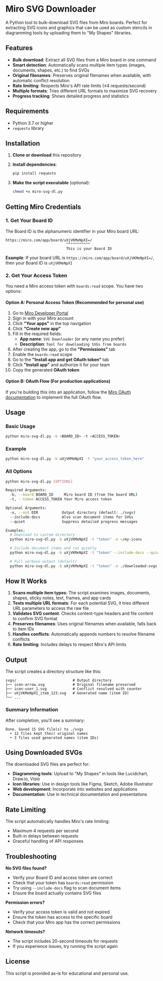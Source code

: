 # Miro SVG Downloader

A Python tool to bulk-download SVG files from Miro boards. Perfect for extracting SVG icons and graphics that can be used as custom stencils in diagramming tools by uploading them to "My Shapes" libraries.

## Features

- **Bulk download**: Extract all SVG files from a Miro board in one command
- **Smart detection**: Automatically scans multiple item types (images, documents, shapes, etc.) to find SVGs
- **Original filenames**: Preserves original filenames when available, with automatic conflict resolution
- **Rate limiting**: Respects Miro's API rate limits (≤4 requests/second)
- **Multiple formats**: Tries different URL formats to maximize SVG recovery
- **Progress tracking**: Shows detailed progress and statistics

## Requirements

- Python 3.7 or higher
- `requests` library

## Installation

1. **Clone or download** this repository

2. **Install dependencies**:

   ```bash
   pip install requests
   ```

3. **Make the script executable** (optional):

   ```bash
   chmod +x miro-svg-dl.py
   ```

## Getting Miro Credentials

### 1. Get Your Board ID

The Board ID is the alphanumeric identifier in your Miro board URL:

```
https://miro.com/app/board/uXjVKMeNpXI=/
                            ^^^^^^^^^^^
                            This is your Board ID
```

**Example**: If your board URL is `https://miro.com/app/board/uXjVKMeNpXI=/`, then your Board ID is `uXjVKMeNpXI`

### 2. Get Your Access Token

You need a Miro access token with `boards:read` scope. You have two options:

#### Option A: Personal Access Token (Recommended for personal use)

1. Go to [Miro Developer Portal](https://developers.miro.com/)
2. Sign in with your Miro account
3. Click **"Your apps"** in the top navigation
4. Click **"Create new app"**
5. Fill in the required fields:
   - **App name**: `SVG Downloader` (or any name you prefer)
   - **Description**: `Tool for downloading SVGs from boards`
6. After creating the app, go to the **"Permissions"** tab
7. Enable the `boards:read` scope
8. Go to the **"Install app and get OAuth token"** tab
9. Click **"Install app"** and authorize it for your team
10. Copy the generated **OAuth token**

#### Option B: OAuth Flow (For production applications)

If you're building this into an application, follow the [Miro OAuth documentation](https://developers.miro.com/docs/getting-started-with-oauth) to implement the full OAuth flow.

## Usage

### Basic Usage

```bash
python miro-svg-dl.py -b <BOARD_ID> -t <ACCESS_TOKEN>
```

### Example

```bash
python miro-svg-dl.py -b uXjVKMeNpXI -t "your_access_token_here"
```

### All Options

```bash
python miro-svg-dl.py [OPTIONS]

Required Arguments:
  -b, --board BOARD_ID     Miro board ID (from the board URL)
  -t, --token ACCESS_TOKEN Your Miro access token

Optional Arguments:
  -o, --out DIR           Output directory (default: ./svgs)
  --include-docs          Also scan document items for SVGs
  --quiet                 Suppress detailed progress messages

Examples:
  # Download to custom directory
  python miro-svg-dl.py -b uXjVKMeNpXI -t "token" -o ~/my-icons

  # Include document items and run quietly
  python miro-svg-dl.py -b uXjVKMeNpXI -t "token" --include-docs --quiet

  # Full verbose output (default)
  python miro-svg-dl.py -b uXjVKMeNpXI -t "token" -o ./downloaded-svgs
```

## How It Works

1. **Scans multiple item types**: The script examines images, documents, shapes, sticky notes, text, frames, and app cards
2. **Tests multiple URL formats**: For each potential SVG, it tries different URL parameters to access the raw file
3. **Validates SVG content**: Checks content-type headers and file content to confirm SVG format
4. **Preserves filenames**: Uses original filenames when available, falls back to item IDs
5. **Handles conflicts**: Automatically appends numbers to resolve filename conflicts
6. **Rate limiting**: Includes delays to respect Miro's API limits

## Output

The script creates a directory structure like this:

```
svgs/                          # Output directory
├── icon-arrow.svg             # Original filename preserved
├── icon-user_1.svg            # Conflict resolved with counter
├── uXjVKMeNpXI_item_123.svg   # Generated name (item ID)
└── ...
```

### Summary Information

After completion, you'll see a summary:

```
Done. Saved 15 SVG file(s) to ./svgs
  • 12 files kept their original names
  • 3 files used generated names (item IDs)
```

## Using Downloaded SVGs

The downloaded SVG files are perfect for:

- **Diagramming tools**: Upload to "My Shapes" in tools like Lucidchart, Draw.io, Visio
- **Icon libraries**: Use in design tools like Figma, Sketch, Adobe Illustrator
- **Web development**: Incorporate into websites and applications
- **Documentation**: Use in technical documentation and presentations

## Rate Limiting

The script automatically handles Miro's rate limiting:

- Maximum 4 requests per second
- Built-in delays between requests
- Graceful handling of API responses

## Troubleshooting

**No SVG files found?**

- Verify your Board ID and access token are correct
- Check that your token has `boards:read` permission
- Try using `--include-docs` flag to scan document items
- Ensure the board actually contains SVG files

**Permission errors?**

- Verify your access token is valid and not expired
- Ensure the token has access to the specific board
- Check that your Miro app has the correct permissions

**Network timeouts?**

- The script includes 20-second timeouts for requests
- If you experience issues, try running the script again

## License

This script is provided as-is for educational and personal use.
